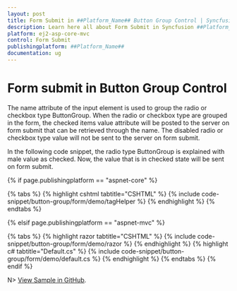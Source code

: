 ```yaml
---
layout: post
title: Form Submit in ##Platform_Name## Button Group Control | Syncfusion
description: Learn here all about Form Submit in Syncfusion ##Platform_Name## Button Group control of Syncfusion Essential JS 2 and more.
platform: ej2-asp-core-mvc
control: Form Submit
publishingplatform: ##Platform_Name##
documentation: ug
---
```



# Form submit in Button Group Control

The name attribute of the input element is used to group the radio or checkbox type ButtonGroup. When the radio or checkbox type are grouped in the form, the checked items value attribute will be posted to the server on form submit that can be retrieved through the name. The disabled radio or checkbox type value will not be sent to the server on form submit.

In the following code snippet, the radio type ButtonGroup is explained with male value as checked. Now, the value that is in checked state will be sent on form submit.

{% if page.publishingplatform == "aspnet-core" %}

{% tabs %}
{% highlight cshtml tabtitle="CSHTML" %}
{% include code-snippet/button-group/form/demo/tagHelper %}
{% endhighlight %}
{% endtabs %}

{% elsif page.publishingplatform == "aspnet-mvc" %}

{% tabs %}
{% highlight razor tabtitle="CSHTML" %}
{% include code-snippet/button-group/form/demo/razor %}
{% endhighlight %}
{% highlight c# tabtitle="Default.cs" %}
{% include code-snippet/button-group/form/demo/default.cs %}
{% endhighlight %}
{% endtabs %}
{% endif %}

N> [View Sample in GitHub](https://github.com/SyncfusionExamples/ASP-NET-Core-UG-Examples/tree/main/ButtonGroup/ButtonGroupHowToSample).